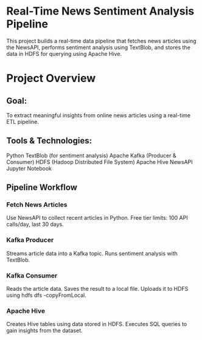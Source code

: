 # Real-Time News Sentiment Analysis Pipeline
This project builds a real-time data pipeline that fetches news articles using the NewsAPI, performs sentiment analysis using TextBlob, and stores the data in HDFS for querying using Apache Hive.

# Project Overview
## Goal:
To extract meaningful insights from online news articles using a real-time ETL pipeline.

## Tools & Technologies:
Python
TextBlob (for sentiment analysis)
Apache Kafka (Producer & Consumer)
HDFS (Hadoop Distributed File System)
Apache Hive
NewsAPI
Jupyter Notebook

## Pipeline Workflow
### Fetch News Articles
Use NewsAPI to collect recent articles in Python.
Free tier limits: 100 API calls/day, last 30 days.

### Kafka Producer
Streams article data into a Kafka topic.
Runs sentiment analysis with TextBlob.

### Kafka Consumer
Reads the article data.
Saves the result to a local file.
Uploads it to HDFS using hdfs dfs -copyFromLocal.

### Apache Hive
Creates Hive tables using data stored in HDFS.
Executes SQL queries to gain insights from the dataset.
